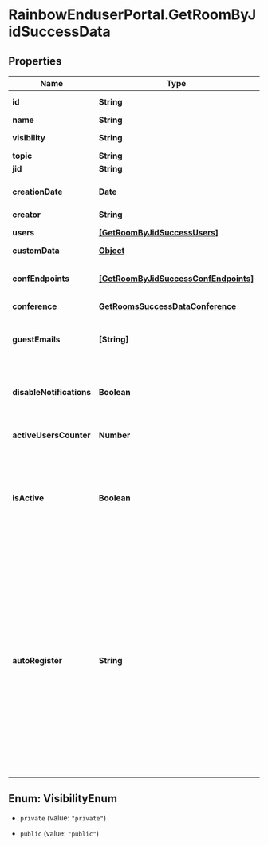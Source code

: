 # RainbowEnduserPortal.GetRoomByJidSuccessData

## Properties

Name | Type | Description | Notes
------------ | ------------- | ------------- | -------------
**id** | **String** | Room unique identifier (like 56d0277a0261b53142a5cab5) | 
**name** | **String** | Room name. | 
**visibility** | **String** | Public/private group visibility for search | 
**topic** | **String** | Room topic | 
**jid** | **String** | Room MUC JID | 
**creationDate** | **Date** | Creation date of the room (read only, set automatically during room creation) | 
**creator** | **String** | Rainbow Id of creator | 
**users** | [**[GetRoomByJidSuccessUsers]**](GetRoomByJidSuccessUsers.md) | List of users members of the room. | 
**customData** | [**Object**](.md) |  | 
**confEndpoints** | [**[GetRoomByJidSuccessConfEndpoints]**](GetRoomByJidSuccessConfEndpoints.md) | Conference end point of a room user. This user is always a &#39;moderator&#39;. Only one confEndPoint per room. | 
**conference** | [**GetRoomsSuccessDataConference**](GetRoomsSuccessDataConference.md) |  | 
**guestEmails** | **[String]** | Array of non rainbow users email. The former conference.guestEmails field should be deprecated sooner or later | 
**disableNotifications** | **Boolean** | When set to true, there is no more notifications to be sent by a room in all cases with text body (user join/leave, conference start/end) | 
**activeUsersCounter** | **Number** | The number of users with the status &#39;accepted&#39; or &#39;invited&#39;. Only available when format&#x3D;full | 
**isActive** | **Boolean** | When set to true all room users are invited to share their presence. Else they have to wait an event from XMPP server. This flag is reset when the room is inactive for a while (basically 60 days), and set when the first user share his presence. This flag is read-only. | 
**autoRegister** | **String** | A user can create a room and not have to register users. He can share instead a public link also called &#39;public URL&#39;([users public link][0]). According with autoRegister value, if another person uses the link to join the room:   * autoRegister &#x3D; &#39;unlock&#39;: If this user is not yet registered inside this room, he is automatically included with the status &#39;accepted&#39; and join the room. * autoRegister &#x3D; &#39;lock&#39;: If this user is not yet registered inside this room, he can&#39;t access to the room. So that he can&#39;t join the room. * autoRegister &#x3D; &#39;unlock_ack&#39;: If this user is not yet registered inside this room, he can&#39;t access to the room waiting for the room&#39;s owner acknowledgment.   [0]: #api-users_rooms_public_link | 



## Enum: VisibilityEnum


* `private` (value: `"private"`)

* `public` (value: `"public"`)




